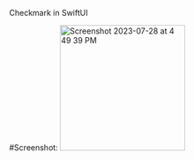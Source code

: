 Checkmark in SwiftUI

#Screenshot:
<img width="227" alt="Screenshot 2023-07-28 at 4 49 39 PM" src="https://github.com/sbharti2016/Checkmark/assets/60354752/117ab003-f84a-4234-9bc0-7e52dda7271f">
